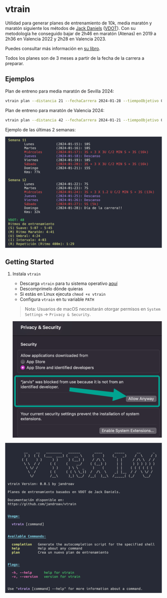 # vtrain

Utilidad para generar planes de entrenamiento de 10k, media maratón y maratón siguiente los métodos de [Jack Daniels](https://en.wikipedia.org/wiki/Jack_Daniels_(coach)) ([VDOT](https://planesmaraton.com/2018/10/20/entrenamiento-de-jack-daniels-el-parametro-vdot/)). Con su metodología he conseguido bajar de 2h46 en maratón (Atenas) en 2019 a 2h36 en Valencia 2022 y 2h28 en Valencia 2023.

Puedes consultar más información en [su libro](https://www.amazon.com/Daniels-Running-Formula-Jack-Tupper/dp/1450431836).

Todos los planes son de 3 meses a partir de la fecha de la carrera a preparar.

## Ejemplos

Plan de entreno para media maratón de Sevilla 2024:

```bash
vtrain plan --distancia 21 --fechaCarrera 2024-01-28 --tiempoObjetivo 01:35:00
```

Plan de entreno para maratón de Valencia 2024:

```bash
vtrain plan --distancia 42 --fechaCarrera 2024-01-21 --tiempoObjetivo 02:28:00
```

Ejemplo de las últimas 2 semanas:

![](/doc/img/sample.png)

## Getting Started
1. Instala `vtrain`
   * Descarga `vtrain` para tu sistema operativo [aquí](https://github.com/jandroav/vtrain/releases)
   * Descomprímelo dónde quieras
   * Si estás en Linux ejecuta `chmod +x vtrain`
   * Configura `vtrain` en tu variable `PATH`
    > Nota: Usuarios de macOS necesitarán otorgar permisos en `System Settings` -> `Privacy & Security`.

    ![](/doc/img/macOS_privacy_settings.png)

![](/doc/img/vtrain.png)


